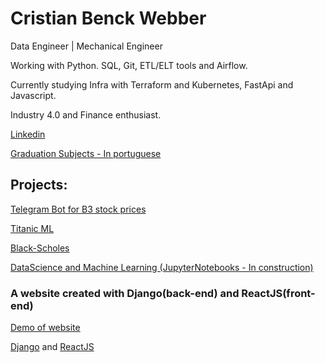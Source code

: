 # Cristian Benck Webber
Data Engineer | Mechanical Engineer

Working with Python. SQL, Git, ETL/ELT tools and Airflow.

Currently studying Infra with Terraform and Kubernetes, FastApi and Javascript.

Industry 4.0 and Finance enthusiast.


[Linkedin](https://www.linkedin.com/in/cristianwebber/)

[Graduation Subjects - In portuguese](https://github.com/WebberAI/Info/blob/main/Disciplinas%20UCS.ipynb)  


## Projects:
[Telegram Bot for B3 stock prices](https://github.com/cristianwebber/b3-stocks-telegram-bot)

[Titanic ML](https://github.com/cristianwebber/DataScience/blob/master/Titanic%20-%20Machine%20Learning%20from%20Disaster/Random%20Forest%20and%20NN.ipynb)

[Black-Scholes](https://github.com/cristianwebber/Finance/blob/main/Black-Scholes-Basic.ipynb)

[DataScience and Machine Learning (JupyterNotebooks - In construction)](https://github.com/cristianwebber/DataScience)

### A website created with Django(back-end) and ReactJS(front-end)
[Demo of website](https://rater-app-cw.web.app)

[Django](https://github.com/cristianwebber/RaterApp-Django) and 
[ReactJS](https://github.com/cristianwebber/RaterApp-React)




